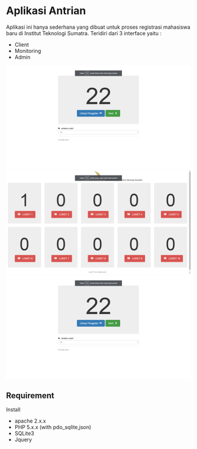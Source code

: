 # Aplikasi Antrian
Aplikasi ini hanya sederhana yang dibuat untuk proses registrasi mahasiswa baru di Institut Teknologi Sumatra. Teridiri dari 3 interface yaitu :
* Client
* Monitoring
* Admin

![Client](assert/img/client.png)
![Monitoring](assert/img/monitoring.png)
![Admin](assert/img/client.png)

## Requirement
Install
* apache 2.x.x
* PHP 5.x.x (with pdo_sqlite,json)
* SQLite3
* Jquery